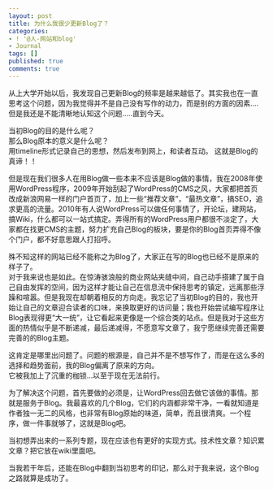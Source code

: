 ```yaml
---
layout: post
title: 为什么我很少更新Blog了？
categories:
- ! '@人-网站和blog'
- Journal
tags: []
published: true
comments: true
---
```

<p>从上大学开始以后，我发现自己更新Blog的频率是越来越低了。其实我也在一直思考这个问题，因为我觉得并不是自己没有写作的动力，而是别的方面的因素....但是我还是不能清晰地认知这个问题.....直到今天。</p>

<p>当初Blog的目的是什么呢？<br />
那么Blog原本的意义是什么呢？<br />
用timeline形式记录自己的思想，然后发布到网上，和读者互动。 这就是Blog的真谛！！</p>

<p>但是现在我们很多人在用Blog做一些本来不应该是Blog做的事情，我在2008年使用WordPress程序，2009年开始刮起了WordPress的CMS之风，大家都把首页改成新浪网易一样的门户首页了，加上一些“推荐文章”，“最热文章”，搞SEO，追求更高的流量。2010年有人说WordPress可以做任何事情了，开论坛，建网站，搞Wiki，什么都可以一站式搞定。弄得所有的WordPress用户都很不淡定了，大家都在找更CMS的主题，努力扩充自己Blog的板块，要是你的Blog首页弄得不像个门户，都不好意思跟人打招呼。</p>

<p>殊不知这样的网站已经不能称之为Blog了，大家正在写的Blog也已经不是原来的样子了。<br />
对于我来说也是如此。在惊涛骇浪般的商业网站夹缝中间，自己动手搭建了属于自己自由发挥的空间，因为这样才能让自己在信息流中保持思考的镇定，远离那些浮躁和喧嚣。但是我现在却朝着相反的方向走。我忘记了当初Blog的目的，我也开始让自己的文章迎合读者的口味，来换取更好的访问量；我也开始尝试编写程序让Blog表现得更“大一统”，让它看起来更像是一个综合类的站点。但是我对于这些方面的热情似乎是不断递减，最后递减得，不愿意写文章了，我宁愿继续完善还需要完善的的Blog主题。</p>

<p>这肯定是哪里出问题了。问题的根源是，自己并不是不想写作了，而是在这么多的选择和趋势面前，我的Blog偏离了原来的方向。<br />
它被我加上了沉重的枷锁...以至于现在无法前行。</p>

<p>为了解决这个问题，首先要做的必须是，让WordPress回去做它该做的事情。那就是服务于Blog。我最喜欢的几个Blog，它们的内涵都非常干净，一看就知道是作者独一无二的风格，也非常有Blog原始的味道，简单，而且很清爽。一个程序，做一件事就够了，这就是Blog吧。</p>

<p>当初想弄出来的一系列专题，现在应该也有更好的实现方式。技术性文章？知识累文章？把它放在wiki里面吧。</p>

<p>当我若干年后，还能在Blog中翻到当初思考的印记，那么对于我来说，这个Blog之路就算是成功了。</p>
